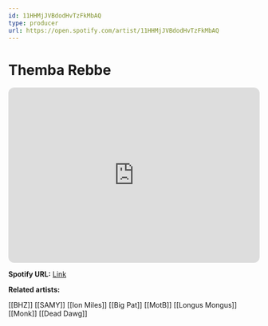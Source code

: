 ```yaml
---
id: 11HHMjJVBdodHvTzFkMbAQ
type: producer
url: https://open.spotify.com/artist/11HHMjJVBdodHvTzFkMbAQ
---
```

# Themba Rebbe

<iframe style="border-radius:12px" src="https://open.spotify.com/embed/artist/11HHMjJVBdodHvTzFkMbAQ" width="100%" height="352" frameBorder="0" allowfullscreen="" allow="autoplay; clipboard-write; encrypted-media; fullscreen; picture-in-picture" loading="lazy"></iframe>

**Spotify URL:** [Link](https://open.spotify.com/artist/11HHMjJVBdodHvTzFkMbAQ)

**Related artists:**

[[BHZ]]
[[SAMY]]
[[Ion Miles]]
[[Big Pat]]
[[MotB]]
[[Longus Mongus]]
[[Monk]]
[[Dead Dawg]]
